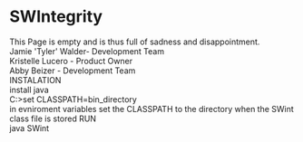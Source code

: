 # SWIntegrity
This Page is empty and is thus full of sadness and disappointment.<br/>
Jamie 'Tyler' Walder- Development Team<br/>
Kristelle Lucero - Product Owner<br/>
Abby Beizer - Development Team<br/>
INSTALATION<br/>
install java<br/>
C:\>set CLASSPATH=bin_directory<br/>
in evniroment variables set the CLASSPATH to the directory when the SWint class file is stored
RUN<br/>
java SWint <options>





